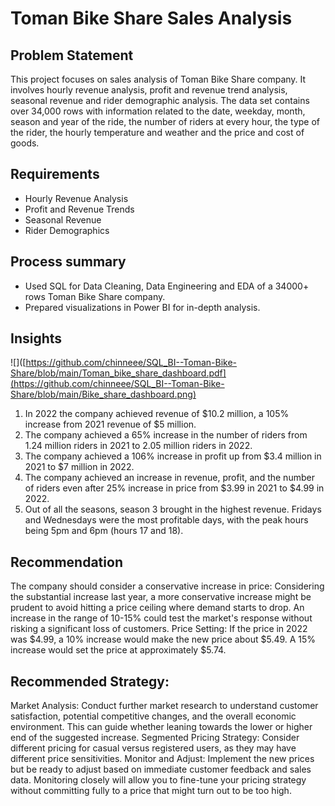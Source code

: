 # Toman Bike Share Sales Analysis
## Problem Statement
This project focuses on sales analysis of Toman Bike Share company. It involves hourly revenue analysis, profit and revenue trend analysis, seasonal revenue and rider demographic analysis. The data set contains over 34,000 rows with information related to the date, weekday, month, season and year of the ride, the number of riders at every hour, the type of the rider, the hourly temperature and weather and the price and cost of goods.

## Requirements
* Hourly Revenue Analysis
* Profit and Revenue Trends
* Seasonal Revenue
* Rider Demographics
## Process summary

* Used SQL for Data Cleaning, Data Engineering and EDA of a 34000+ rows Toman Bike Share company.
* Prepared visualizations in Power BI for in-depth analysis.

## Insights
![]([https://github.com/chinneee/SQL_BI--Toman-Bike-Share/blob/main/Toman_bike_share_dashboard.pdf](https://github.com/chinneee/SQL_BI--Toman-Bike-Share/blob/main/Bike_share_dashboard.png)
1. In 2022 the company achieved revenue of $10.2 million, a 105% increase from 2021 revenue of $5 million.
2. The company achieved a 65% increase in the number of riders from 1.24 million riders in 2021 to 2.05 million riders in 2022.
3. The company achieved a 106% increase in profit up from $3.4 million in 2021 to $7 million in 2022.
4. The company achieved an increase in revenue, profit, and the number of riders even after 25% increase in price from $3.99 in 2021 to $4.99 in 2022.
5. Out of all the seasons, season 3 brought in the highest revenue. Fridays and Wednesdays were the most profitable days, with the peak hours being 5pm and 6pm (hours 17 and 18).

## Recommendation
The company should consider a conservative increase in price: Considering the substantial increase last year, a more conservative increase might be prudent to avoid hitting a price ceiling where demand starts to drop. An increase in the range of 10-15% could test the market's response without risking a significant loss of customers.
Price Setting: If the price in 2022 was $4.99, a 10% increase would make the new price about $5.49. A 15% increase would set the price at approximately $5.74.

## Recommended Strategy:
Market Analysis: Conduct further market research to understand customer satisfaction, potential competitive changes, and the overall economic environment. This can guide whether leaning towards the lower or higher end of the suggested increase. Segmented Pricing Strategy: Consider different pricing for casual versus registered users, as they may have different price sensitivities.
Monitor and Adjust: Implement the new prices but be ready to adjust based on immediate customer feedback and sales data. Monitoring closely will allow you to fine-tune your pricing strategy without committing fully to a price that might turn out to be too high.
